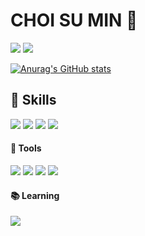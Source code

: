 <!--
**sumin9918/sumin9918** is a ✨ _special_ ✨ repository because its `README.md` (this file) appears on your GitHub profile.

Here are some ideas to get you started:

- 🔭 I’m currently working on ...
- 🌱 I’m currently learning ...
- 👯 I’m looking to collaborate on ...
- 🤔 I’m looking for help with ...
- 💬 Ask me about ...
- 📫 How to reach me: ...
- 😄 Pronouns: ...
- ⚡ Fun fact: ...

<img src="https://capsule-render.vercel.app/api?type=soft&color=auto&height=170&section=header&text=Sumin9918's%20Github&fontSize=50&theme=default" />
-->

<div>
  <!-- 제목 -->
  <h1>CHOI SU MIN 🙊</h1>

  <!-- 방문자수/팔로어수 -->
  <a href="https://hits.seeyoufarm.com"><img src="https://hits.seeyoufarm.com/api/count/incr/badge.svg?url=https%3A%2F%2Fgithub.com%2Fgjbae1212%2Fhit-counter&count_bg=%2379C83D&title_bg=%23555555&icon=&icon_color=%23E7E7E7&title=hits&edge_flat=false"/></a>
  <img src="https://img.shields.io/github/followers/sumin9918?style=social">

  <!-- stats -->
  [![Anurag's GitHub stats](https://github-readme-stats.vercel.app/api?username=sumin9918&hide_title=true&count_private=false)](https://github.com/anuraghazra/github-readme-stats)

  <h2>🌟 Skills</h2>
  <!--HTML5, CSS3, JavaScript, React-->
  <div>
    <img src="https://img.shields.io/badge/HTML5-E34F26?style=for-the-badge&logo=HTML5&logoColor=white">
    <img src="https://img.shields.io/badge/CSS-1572B6?style=for-the-badge&logo=CSS3&logoColor=white">
    <img src="https://img.shields.io/badge/JavaScript-F7DF1E?style=for-the-badge&logo=JavaScript&logoColor=333333">
    <img src="https://img.shields.io/badge/React-61DAFB?style=for-the-badge&logo=React&logoColor=333333">
  </div>

  <h4>🔧 Tools</h4>
  <!--Github, Slack, Notion, Visual Studio Code-->
  <div>
    <img src="https://img.shields.io/badge/Github-181717?style=for-the-badge&logo=Github&logoColor=white">
    <img src="https://img.shields.io/badge/Visual Studio Code-007ACC?style=for-the-badge&logo=Visual Studio Code&logoColor=white">
    <img src="https://img.shields.io/badge/Slack-4A154B?style=for-the-badge&logo=Slack&logoColor=white">
    <img src="https://img.shields.io/badge/Notion-000000?style=for-the-badge&logo=Notion&logoColor=white">
      
  </div>
  
  <h4>📚 Learning</h4>
  <!--TypeScript-->
  <img src="https://img.shields.io/badge/TypeScript-3178C6?style=for-the-badge&logo=TypeScript&logoColor=white">
  
</div>
